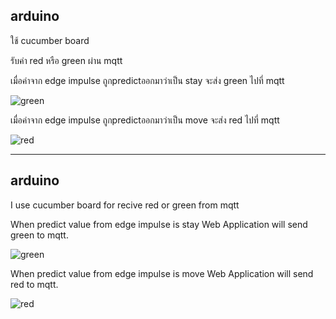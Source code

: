 ## arduino

ใช้ cucumber board 

รับค่า red หรือ green ผ่าน mqtt

เมื่อค่าจาก edge impulse ถูกpredictออกมาว่าเป็น stay จะส่ง green ไปที่ mqtt

![green](https://user-images.githubusercontent.com/61156321/145178812-ae4433a1-3dec-40f3-942f-b25bb7462d6a.jpg)


เมื่อค่าจาก edge impulse ถูกpredictออกมาว่าเป็น move จะส่ง red ไปที่ mqtt

![red](https://user-images.githubusercontent.com/61156321/145179514-8ca86353-60f3-4287-9412-28229ef1e52b.jpg)



---


## arduino

I use cucumber board for recive red or green from mqtt

When predict value from edge impulse is stay Web Application will send green to mqtt.

![green](https://user-images.githubusercontent.com/61156321/145178812-ae4433a1-3dec-40f3-942f-b25bb7462d6a.jpg)

When predict value from edge impulse is move Web Application will send red to mqtt.

![red](https://user-images.githubusercontent.com/61156321/145179514-8ca86353-60f3-4287-9412-28229ef1e52b.jpg)
